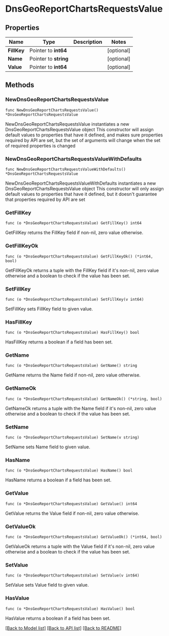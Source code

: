 # DnsGeoReportChartsRequestsValue

## Properties

Name | Type | Description | Notes
------------ | ------------- | ------------- | -------------
**FillKey** | Pointer to **int64** |  | [optional] 
**Name** | Pointer to **string** |  | [optional] 
**Value** | Pointer to **int64** |  | [optional] 

## Methods

### NewDnsGeoReportChartsRequestsValue

`func NewDnsGeoReportChartsRequestsValue() *DnsGeoReportChartsRequestsValue`

NewDnsGeoReportChartsRequestsValue instantiates a new DnsGeoReportChartsRequestsValue object
This constructor will assign default values to properties that have it defined,
and makes sure properties required by API are set, but the set of arguments
will change when the set of required properties is changed

### NewDnsGeoReportChartsRequestsValueWithDefaults

`func NewDnsGeoReportChartsRequestsValueWithDefaults() *DnsGeoReportChartsRequestsValue`

NewDnsGeoReportChartsRequestsValueWithDefaults instantiates a new DnsGeoReportChartsRequestsValue object
This constructor will only assign default values to properties that have it defined,
but it doesn't guarantee that properties required by API are set

### GetFillKey

`func (o *DnsGeoReportChartsRequestsValue) GetFillKey() int64`

GetFillKey returns the FillKey field if non-nil, zero value otherwise.

### GetFillKeyOk

`func (o *DnsGeoReportChartsRequestsValue) GetFillKeyOk() (*int64, bool)`

GetFillKeyOk returns a tuple with the FillKey field if it's non-nil, zero value otherwise
and a boolean to check if the value has been set.

### SetFillKey

`func (o *DnsGeoReportChartsRequestsValue) SetFillKey(v int64)`

SetFillKey sets FillKey field to given value.

### HasFillKey

`func (o *DnsGeoReportChartsRequestsValue) HasFillKey() bool`

HasFillKey returns a boolean if a field has been set.

### GetName

`func (o *DnsGeoReportChartsRequestsValue) GetName() string`

GetName returns the Name field if non-nil, zero value otherwise.

### GetNameOk

`func (o *DnsGeoReportChartsRequestsValue) GetNameOk() (*string, bool)`

GetNameOk returns a tuple with the Name field if it's non-nil, zero value otherwise
and a boolean to check if the value has been set.

### SetName

`func (o *DnsGeoReportChartsRequestsValue) SetName(v string)`

SetName sets Name field to given value.

### HasName

`func (o *DnsGeoReportChartsRequestsValue) HasName() bool`

HasName returns a boolean if a field has been set.

### GetValue

`func (o *DnsGeoReportChartsRequestsValue) GetValue() int64`

GetValue returns the Value field if non-nil, zero value otherwise.

### GetValueOk

`func (o *DnsGeoReportChartsRequestsValue) GetValueOk() (*int64, bool)`

GetValueOk returns a tuple with the Value field if it's non-nil, zero value otherwise
and a boolean to check if the value has been set.

### SetValue

`func (o *DnsGeoReportChartsRequestsValue) SetValue(v int64)`

SetValue sets Value field to given value.

### HasValue

`func (o *DnsGeoReportChartsRequestsValue) HasValue() bool`

HasValue returns a boolean if a field has been set.


[[Back to Model list]](../README.md#documentation-for-models) [[Back to API list]](../README.md#documentation-for-api-endpoints) [[Back to README]](../README.md)


